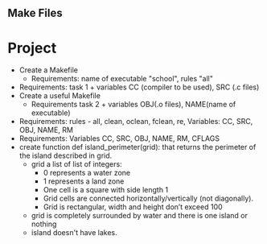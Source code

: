 ## Make Files

# Project

- Create a Makefile
  - Requirements: name of executable "school", rules "all"
- Requirements: task 1 + variables CC (compiler to be used), SRC (.c files)
- Create a useful Makefile
  - Requirements task 2 + variables OBJ(.o files), NAME(name of executable)
- Requirements: rules - all, clean, oclean, fclean, re, Variables: CC, SRC, OBJ, NAME, RM
- Requirements: Variables CC, SRC, OBJ, NAME, RM, CFLAGS
- create function def island_perimeter(grid): that returns the perimeter of the island described in grid.
  - grid a list of list of integers:
    - 0 represents a water zone
    - 1 represents a land zone
    - One cell is a square with side length 1
    - Grid cells are connected horizontally/vertically (not diagonally).
    - Grid is rectangular, width and height don’t exceed 100
  - grid is completely surrounded by water and there is one island or nothing
  - island doesn't have lakes.
